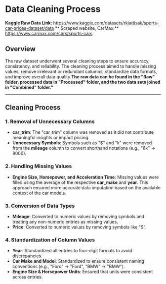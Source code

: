 # Data Cleaning Process

**Kaggle Raw Data Link:** https://www.kaggle.com/datasets/rkiattisak/sports-car-prices-dataset/data
** Scraped website, CarMax:** https://www.carmax.com/cars/sports-cars

## Overview

The raw dataset underwent several cleaning steps to ensure accuracy, consistency, and reliability. The cleaning process aimed to handle missing values, remove irrelevant or redundant columns, standardize data formats, and improve overall data quality.**The raw data can be found in the "Raw" folder, processed data in "Processed" folder, and the two data sets joined in "Combined" folder."**

---

## Cleaning Process

### 1. **Removal of Unnecessary Columns**

- **car_trim**: The "car_trim" column was removed as it did not contribute meaningful insights or impact pricing.
- **Unnecessary Symbols**: Symbols such as "$" and "k" were removed from the **mileage** column to convert shorthand notations (e.g., "8k" → 8000).

### 2. **Handling Missing Values**

- **Engine Size, Horsepower, and Acceleration Time**: Missing values were filled using the average of the respective **car_make** and **year**. This approach ensured more accurate data imputation based on the available context of the car models.

### 3. **Conversion of Data Types**

- **Mileage**: Converted to numeric values by removing symbols and treating any non-numeric entries as missing values.
- **Price**: Converted to numeric values by removing symbols like "$".

### 4. **Standardization of Column Values**

- **Year**: Standardized all entries to four-digit formats to avoid discrepancies.
- **Car Make and Model**: Standardized to ensure consistent naming conventions (e.g., "Ford" → "Ford", "BMW" → "BMW").
- **Engine Size & Horsepower Units**: Ensured that units were consistent across entries.
